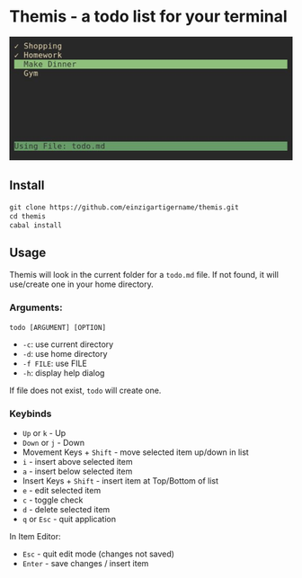 # Themis - a todo list for your terminal

![Screenshot](screenshot.jpeg)

## Install
```shell
git clone https://github.com/einzigartigername/themis.git
cd themis
cabal install
```

## Usage
Themis will look in the current folder for a `todo.md` file. If not found, it will use/create one in your home directory.

### Arguments:
`todo [ARGUMENT] [OPTION]`
* `-c`: use current directory
* `-d`: use home directory
* `-f FILE`: use FILE
* `-h`: display help dialog

If file does not exist, `todo` will create one.

### Keybinds
* `Up` or `k` - Up
* `Down` or `j` - Down
* Movement Keys + `Shift` - move selected item up/down in list
* `i` - insert above selected item
* `a` - insert below selected item
* Insert Keys + `Shift` - insert item at Top/Bottom of list
* `e` - edit selected item
* `c` - toggle check
* `d` - delete selected item
* `q` or `Esc` - quit application

In Item Editor: 
* `Esc` - quit edit mode (changes not saved)
* `Enter` - save changes / insert item